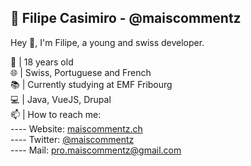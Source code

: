 ## 🎈 Filipe Casimiro - @maiscommentz

Hey 👋, I'm Filipe, a young and swiss developer.

🎂 | 18 years old<br>
🌐 | Swiss, Portuguese and French<br>
📚 | Currently studying at EMF Fribourg<br>
💻 | Java, VueJS, Drupal<br>
📫 | How to reach me:<br>
  ---- Website: [maiscommentz.ch](http://maiscommentz.ch/)<br>
  ---- Twitter: [@maiscommentz](https://twitter.com/maiscommentz)<br>
  ---- Mail: [pro.maiscommentz@gmail.com](mailto:pro.maiscommentz@gmail.com)<br>
